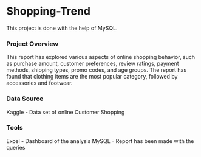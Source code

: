 # Shopping-Trend
This project is done with the help of MySQL.  

### Project Overview
 
This report has explored various aspects of online shopping behavior, such as purchase amount, customer preferences, 
               review ratings, payment methods, shipping types, promo codes, and age groups. 
               The report has found that clothing items are the most popular category, followed by accessories and footwear. 

### Data Source

Kaggle - Data set of online Customer Shopping


### Tools

Excel - Dashboard of the analysis
MySQL - Report has been made with the queries
